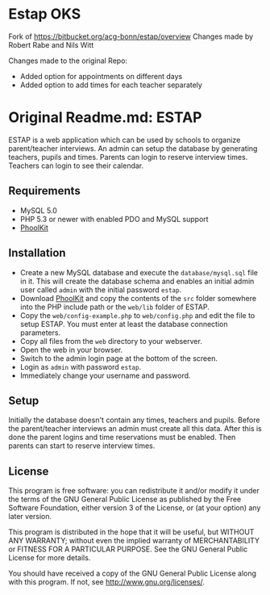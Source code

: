 # Estap OKS
Fork of https://bitbucket.org/acg-bonn/estap/overview
Changes made by Robert Rabe and Nils Witt

Changes made to the original Repo:
* Added option for appointments on different days
* Added option to add times for each teacher separately

Original Readme.md:
ESTAP
=====

ESTAP is a web application which can be used by schools to organize 
parent/teacher interviews. An admin can setup the database by generating 
teachers, pupils and times. Parents can login to reserve interview times. 
Teachers can login to see their calendar.  


Requirements
------------

* MySQL 5.0
* PHP 5.3 or newer with enabled PDO and MySQL support
* [PhoolKit](https://github.com/kayahr/phoolkit)


Installation
------------

* Create a new MySQL database and execute the `database/mysql.sql` file in it.
  This will create the database schema and enables an initial admin user 
  called `admin` with the initial password `estap`.
* Download [PhoolKit](https://github.com/kayahr/phoolkit) and copy the contents
  of the `src` folder somewhere into the PHP include path or the `web/lib` folder
  of ESTAP.
* Copy the `web/config-example.php` to `web/config.php` and edit the file to 
  setup ESTAP. You must enter at least the database connection parameters. 
* Copy all files from the `web` directory to your webserver.
* Open the web in your browser.
* Switch to the admin login page at the bottom of the screen.
* Login as `admin` with password `estap`.
* Immediately change your username and password.


Setup
-----

Initially the database doesn't contain any times, teachers and pupils. Before
the parent/teacher interviews an admin must create all this data. After this is 
done the parent logins and time reservations must be enabled. Then parents can 
start to reserve interview times. 


License
-------

This program is free software: you can redistribute it and/or modify
it under the terms of the GNU General Public License as published by
the Free Software Foundation, either version 3 of the License, or
(at your option) any later version.

This program is distributed in the hope that it will be useful,
but WITHOUT ANY WARRANTY; without even the implied warranty of
MERCHANTABILITY or FITNESS FOR A PARTICULAR PURPOSE.  See the
GNU General Public License for more details.

You should have received a copy of the GNU General Public License
along with this program.  If not, see <http://www.gnu.org/licenses/>.